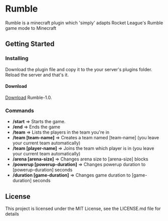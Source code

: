 # Rumble

Rumble is a minecraft plugin which 'simply' adapts Rocket League's Rumble game mode to Minecraft

## Getting Started

### Installing
Download the plugin file and copy it to the your server's plugins folder.
Reload the server and that's it.

#### Download
[Download](https://www.dropbox.com/s/65mzxuffh1sphgd/Rumble-1.0.jar?dl=0) Rumble-1.0.

### Commands
* **/start** =>
Starts the game.
* **/end** =>
Ends the game
* **/team** =>
Lists the players in the team you're in
* **/team [team-name]** =>
Creates a team named [team-name]  (you leave your current team automatically)
* **/team [player-name]** =>
Joins the team which player is in (you leave your current team automatically)
* **/arena [arena-size]** =>
Changes arena size to [arena-size] blocks
* **/powerup [powerup-duration]** =>
Changes powerup duration to [powerup-duration] seconds
* **/duration [game-duration]** =>
Changes game duration to [game-duration] seconds

## License
This project is licensed under the MIT License, see the LICENSE.md file for details

